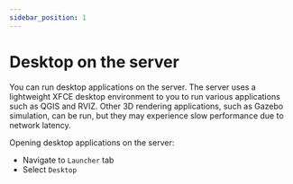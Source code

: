 ```yaml
---
sidebar_position: 1
---
```


# Desktop on the server

You can run desktop applications on the server. The server uses a lightweight XFCE desktop environment to you to run various applications such as QGIS and RVIZ. Other 3D rendering applications, such as Gazebo simulation, can be run, but they may experience slow performance due to network latency.

Opening desktop applications on the server:
* Navigate to `Launcher` tab
* Select `Desktop`